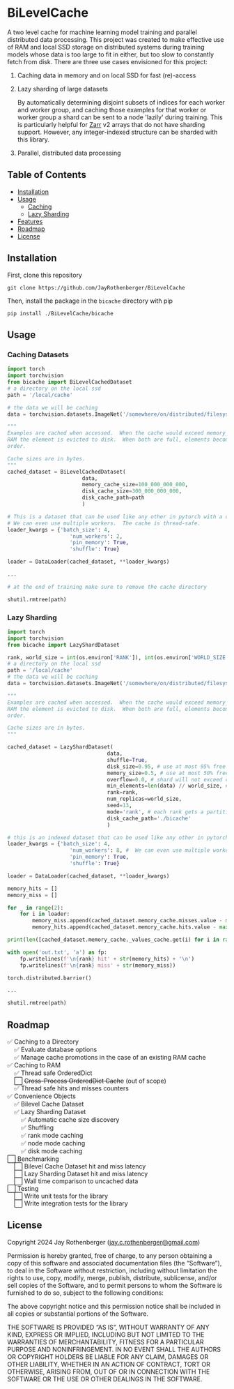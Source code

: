 # BiLevelCache

A two level cache for machine learning model training and parallel distributed data processing.  This project was created to make effective use of RAM and local SSD storage on distributed systems during training models whose data is too large to fit in either, but too slow to constantly fetch from disk.  There are three use cases envisioned for this project:

1. Caching data in memory and on local SSD for fast (re)-access
2. Lazy sharding of large datasets

    By automatically determining disjoint subsets of indices for each worker and worker group, and caching those examples for that worker or worker group a shard can be sent to a node 'lazily' during training.  This is particularly helpful for [Zarr](https://zarr.readthedocs.io/en/stable/)  v2 arrays that do not have sharding support.  However, any integer-indexed structure can be sharded with this library.
3. Parallel, distributed data processing


## Table of Contents
- [Installation](#installation)
- [Usage](#usage)
    + [Caching](#caching-datasets)
    + [Lazy Sharding](#lazy-sharding)
- [Features](#features)
- [Roadmap](#roadmap)
- [License](#license)

## Installation 
First, clone this repository

`git clone https://github.com/JayRothenberger/BiLevelCache`

Then, install the package in the `bicache` directory with pip

`pip install ./BiLevelCache/bicache`

## Usage

### Caching Datasets
```python 
import torch
import torchvision
from bicache import BiLevelCachedDataset
# a directory on the local ssd
path = '/local/cache'

# the data we will be caching
data = torchvision.datasets.ImageNet('/somewhere/on/distributed/filesystem')

"""
Examples are cached when accessed.  When the cache would exceed memory_cache_size bytes in 
RAM the element is evicted to disk.  When both are full, elements become uncached in LRU 
order.

Cache sizes are in bytes.
"""
cached_dataset = BiLevelCachedDataset(
                        data, 
                        memory_cache_size=100_000_000_000, 
                        disk_cache_size=300_000_000_000, 
                        disk_cache_path=path
                        )

# This is a dataset that can be used like any other in pytorch with a dataloader.
# We can even use multiple workers.  The cache is thread-safe.
loader_kwargs = {'batch_size': 4, 
                    'num_workers': 2, 
                    'pin_memory': True,
                    'shuffle': True}

loader = DataLoader(cached_dataset, **loader_kwargs)

...

# at the end of training make sure to remove the cache directory

shutil.rmtree(path)
```

### Lazy Sharding

```python
import torch
import torchvision
from bicache import LazyShardDataset

rank, world_size = int(os.environ['RANK']), int(os.environ['WORLD_SIZE'])
# a directory on the local ssd
path = '/local/cache'
# the data we will be caching
data = torchvision.datasets.ImageNet('/somewhere/on/distributed/filesystem')

"""
Examples are cached when accessed.  When the cache would exceed memory_cache_size bytes in 
RAM the element is evicted to disk.  When both are full, elements become uncached in LRU 
order.

Cache sizes are in bytes.
"""

cached_dataset = LazyShardDataset(
                                data,
                                shuffle=True,
                                disk_size=0.95, # use at most 95% free disk space
                                memory_size=0.5, # use at most 50% free RAM
                                overflow=0.0, # shard will not exceed cache size
                                min_elements=len(data) // world_size, # shards are at least 
                                rank=rank,
                                num_replicas=world_size,
                                seed=13,
                                mode='rank', # each rank gets a partition of indices
                                disk_cache_path='./bicache'
                                )

# this is an indexed dataset that can be used like any other in pytorch with a dataloader
loader_kwargs = {'batch_size': 4, 
                    'num_workers': 8, #  We can even use multiple workers.
                    'pin_memory': True,
                    'shuffle': True}

loader = DataLoader(cached_dataset, **loader_kwargs)

memory_hits = []
memory_miss = []

for _ in range(2):
    for i in loader:
        memory_miss.append(cached_dataset.memory_cache.misses.value - max(memory_miss + [0]))
        memory_hits.append(cached_dataset.memory_cache.hits.value - max(memory_hits + [0]))

print(len([cached_dataset.memory_cache._values_cache.get(i) for i in range(8) if cached_dataset.memory_cache._values_cache.get(i) is not None]))

with open('out.txt', 'a') as fp:
    fp.writelines(f'\n{rank} hit' + str(memory_hits) + '\n')
    fp.writelines(f'\n{rank} miss' + str(memory_miss))

torch.distributed.barrier()

...

shutil.rmtree(path)
```

## Roadmap
✅ Caching to a Directory\
&nbsp;&nbsp;&nbsp;&nbsp;✅ Evaluate database options\
&nbsp;&nbsp;&nbsp;&nbsp;✅ Manage cache promotions in the case of an existing RAM cache\
✅ Caching to RAM\
&nbsp;&nbsp;&nbsp;&nbsp;✅ Thread safe OrderedDict\
&nbsp;&nbsp;&nbsp;&nbsp;⬜️ ~~Cross-Process OrderedDict Cache~~ (out of scope)\
&nbsp;&nbsp;&nbsp;&nbsp;✅ Thread safe hits and misses counters\
✅ Convenience Objects\
&nbsp;&nbsp;&nbsp;&nbsp;✅ Bilevel Cache Dataset\
&nbsp;&nbsp;&nbsp;&nbsp;✅ Lazy Sharding Dataset\
&nbsp;&nbsp;&nbsp;&nbsp;&nbsp;&nbsp;&nbsp;&nbsp;✅ Automatic cache size discovery\
&nbsp;&nbsp;&nbsp;&nbsp;&nbsp;&nbsp;&nbsp;&nbsp;✅ Shuffling\
&nbsp;&nbsp;&nbsp;&nbsp;&nbsp;&nbsp;&nbsp;&nbsp;✅ rank mode caching\
&nbsp;&nbsp;&nbsp;&nbsp;&nbsp;&nbsp;&nbsp;&nbsp;✅ node mode caching\
&nbsp;&nbsp;&nbsp;&nbsp;&nbsp;&nbsp;&nbsp;&nbsp;✅ disk mode caching\
⬜️ Benchmarking\
&nbsp;&nbsp;&nbsp;&nbsp;⬜️ Bilevel Cache Dataset hit and miss latency\
&nbsp;&nbsp;&nbsp;&nbsp;⬜️ Lazy Sharding Dataset hit and miss latency\
&nbsp;&nbsp;&nbsp;&nbsp;⬜️ Wall time comparison to uncached data\
⬜️ Testing\
&nbsp;&nbsp;&nbsp;&nbsp;⬜️ Write unit tests for the library\
&nbsp;&nbsp;&nbsp;&nbsp;⬜️ Write integration tests for the library

## License
[def]: #license
Copyright 2024 Jay Rothenberger (jay.c.rothenberger@gmail.com)

Permission is hereby granted, free of charge, to any person obtaining a copy of this software and associated documentation files (the “Software”), to deal in the Software without restriction, including without limitation the rights to use, copy, modify, merge, publish, distribute, sublicense, and/or sell copies of the Software, and to permit persons to whom the Software is furnished to do so, subject to the following conditions:

The above copyright notice and this permission notice shall be included in all copies or substantial portions of the Software.

THE SOFTWARE IS PROVIDED “AS IS”, WITHOUT WARRANTY OF ANY KIND, EXPRESS OR IMPLIED, INCLUDING BUT NOT LIMITED TO THE WARRANTIES OF MERCHANTABILITY, FITNESS FOR A PARTICULAR PURPOSE AND NONINFRINGEMENT. IN NO EVENT SHALL THE AUTHORS OR COPYRIGHT HOLDERS BE LIABLE FOR ANY CLAIM, DAMAGES OR OTHER LIABILITY, WHETHER IN AN ACTION OF CONTRACT, TORT OR OTHERWISE, ARISING FROM, OUT OF OR IN CONNECTION WITH THE SOFTWARE OR THE USE OR OTHER DEALINGS IN THE SOFTWARE.